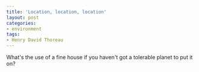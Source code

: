```yaml
---
title: 'Location, location, location'
layout: post
categories:
- environment
tags:
- Henry David Thoreau
---
```


What's the use of a fine house if you haven't got a tolerable planet to put it on?